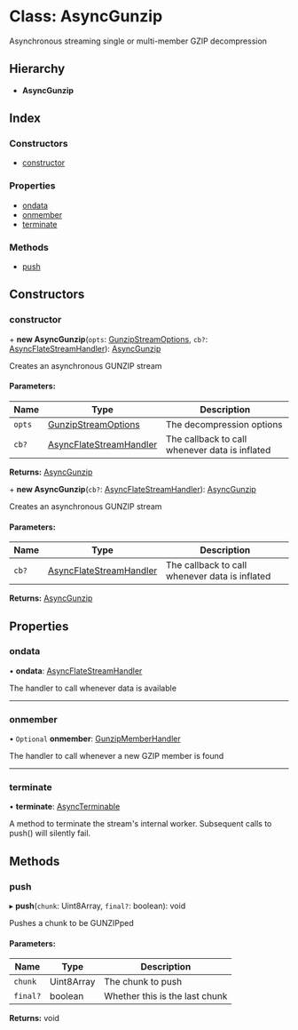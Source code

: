 # Class: AsyncGunzip

Asynchronous streaming single or multi-member GZIP decompression

## Hierarchy

* **AsyncGunzip**

## Index

### Constructors

* [constructor](asyncgunzip.md#constructor)

### Properties

* [ondata](asyncgunzip.md#ondata)
* [onmember](asyncgunzip.md#onmember)
* [terminate](asyncgunzip.md#terminate)

### Methods

* [push](asyncgunzip.md#push)

## Constructors

### constructor

\+ **new AsyncGunzip**(`opts`: [GunzipStreamOptions](../interfaces/gunzipstreamoptions.md), `cb?`: [AsyncFlateStreamHandler](../README.md#asyncflatestreamhandler)): [AsyncGunzip](asyncgunzip.md)

Creates an asynchronous GUNZIP stream

#### Parameters:

Name | Type | Description |
------ | ------ | ------ |
`opts` | [GunzipStreamOptions](../interfaces/gunzipstreamoptions.md) | The decompression options |
`cb?` | [AsyncFlateStreamHandler](../README.md#asyncflatestreamhandler) | The callback to call whenever data is inflated  |

**Returns:** [AsyncGunzip](asyncgunzip.md)

\+ **new AsyncGunzip**(`cb?`: [AsyncFlateStreamHandler](../README.md#asyncflatestreamhandler)): [AsyncGunzip](asyncgunzip.md)

Creates an asynchronous GUNZIP stream

#### Parameters:

Name | Type | Description |
------ | ------ | ------ |
`cb?` | [AsyncFlateStreamHandler](../README.md#asyncflatestreamhandler) | The callback to call whenever data is inflated  |

**Returns:** [AsyncGunzip](asyncgunzip.md)

## Properties

### ondata

•  **ondata**: [AsyncFlateStreamHandler](../README.md#asyncflatestreamhandler)

The handler to call whenever data is available

___

### onmember

• `Optional` **onmember**: [GunzipMemberHandler](../README.md#gunzipmemberhandler)

The handler to call whenever a new GZIP member is found

___

### terminate

•  **terminate**: [AsyncTerminable](../interfaces/asyncterminable.md)

A method to terminate the stream's internal worker. Subsequent calls to
push() will silently fail.

## Methods

### push

▸ **push**(`chunk`: Uint8Array, `final?`: boolean): void

Pushes a chunk to be GUNZIPped

#### Parameters:

Name | Type | Description |
------ | ------ | ------ |
`chunk` | Uint8Array | The chunk to push |
`final?` | boolean | Whether this is the last chunk  |

**Returns:** void

